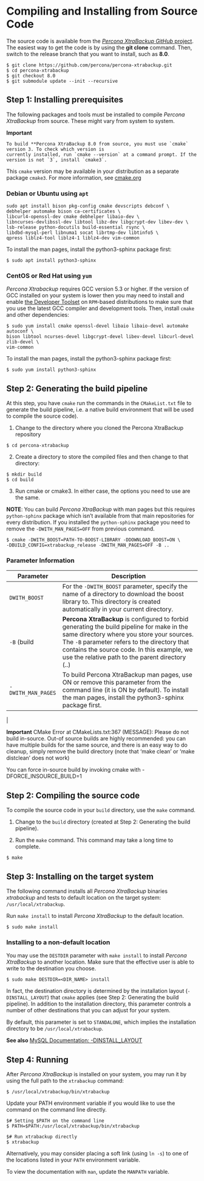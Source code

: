 # Compiling and Installing from Source Code

The source code is available from the [*Percona XtraBackup GitHub* project](https://github.com/percona/percona-xtrabackup). The easiest way to get the
code is by using the **git clone** command. Then, switch to the release
branch that you want to install, such as **8.0**.

```shell
$ git clone https://github.com/percona/percona-xtrabackup.git
$ cd percona-xtrabackup
$ git checkout 8.0
$ git submodule update --init --recursive
```

## Step 1: Installing prerequisites

The following packages and tools must be installed to compile *Percona XtraBackup* from source.
These might vary from system to system.

**Important**

    To build **Percona XtraBackup 8.0 from source, you must use `cmake` 
    version 3. To check which version is 
    currently installed, run `cmake --version` at a command prompt. If the 
    version is not `3`, install `cmake3`. 

This `cmake` version may be available 
in your distribution as a separate package `cmake3`. For more information, see [cmake.org](https://cmake.org/)

### Debian or Ubuntu using `apt`

```shell
sudo apt install bison pkg-config cmake devscripts debconf \
debhelper automake bison ca-certificates \
libcurl4-openssl-dev cmake debhelper libaio-dev \
libncurses-devlibssl-dev libtool libz-dev libgcrypt-dev libev-dev \
lsb-release python-docutils build-essential rsync \
libdbd-mysql-perl libnuma1 socat librtmp-dev libtinfo5 \
qpress liblz4-tool liblz4-1 liblz4-dev vim-common
```

To install the man pages, install the python3-sphinx package first:

```shell
$ sudo apt install python3-sphinx
```

### CentOS or Red Hat using `yum`

*Percona Xtrabackup* requires GCC version 5.3 or higher. If the
version of GCC installed on your system is lower then you may need to
install and enable [the Developer Toolset](https://developers.redhat.com/products/developertoolset/overview) on
`RPM`-based distributions to make sure that you use the latest GCC
compiler and development tools.  Then, install `cmake` and other
dependencies:

```shell
$ sudo yum install cmake openssl-devel libaio libaio-devel automake autoconf \
bison libtool ncurses-devel libgcrypt-devel libev-devel libcurl-devel zlib-devel \
vim-common
```

To install the man pages, install the python3-sphinx package first:

```shell
$ sudo yum install python3-sphinx
```

## Step 2: Generating the build pipeline

At this step, you have `cmake` run the commands in the `CMakeList.txt`
file to generate the build pipeline, i.e. a native build environment that will
be used to compile the source code).


1. Change to the directory where you cloned the Percona XtraBackup repository

```shell
$ cd percona-xtrabackup
```


2. Create a directory to store the compiled files and then change to that
directory:

```shell
$ mkdir build
$ cd build
```


3. Run cmake or cmake3. In either case, the options you need to use are the
same.

**NOTE**: You can build *Percona XtraBackup* with man pages but this requires
`python-sphinx` package which isn’t available from that main repositories
for every distribution. If you installed the `python-sphinx` package you
need to remove the `-DWITH_MAN_PAGES=OFF` from previous command.

```shell
$ cmake -DWITH_BOOST=PATH-TO-BOOST-LIBRARY -DDOWNLOAD_BOOST=ON \
-DBUILD_CONFIG=xtrabackup_release -DWITH_MAN_PAGES=OFF -B ..
```

### Parameter Information

| **Parameter**      | **Description**                                                                                                                                                                                                                                                                            |
|--------------------|--------------------------------------------------------------------------------------------------------------------------------------------------------------------------------------------------------------------------------------------------------------------------------------------|
| `DWITH_BOOST`      | For the `-DWITH_BOOST` parameter, specify the name of a directory to download the boost library to. This directory is created automatically in your current directory.                                                                                                                     |
| `-B` (build        | **Percona XtraBackup** is configured to forbid generating the build pipeline for make in the same directory where you store your sources. The `-B` parameter refers to the directory that contains the source code. In this example, we use the relative path to the parent directory (..) |
| `-DWITH_MAN_PAGES` | To build Percona XtraBackup man pages, use ON or remove this parameter from the command line (it is ON by default). To install the man pages, install the python3-sphinx package first.                                                                                                    |
|

 **Important** CMake Error at CMakeLists.txt:367 (MESSAGE): Please do not build in-source. Out-of source builds are highly recommended: you can have multiple builds for the same source, and there is an easy way to do cleanup, simply remove the build directory (note that ‘make clean’ or ‘make distclean’ does not work)

You can force in-source build by invoking cmake with -DFORCE_INSOURCE_BUILD=1


## Step 2: Compiling the source code

To compile the source code in your `build` directory, use the `make` command.


1. Change to the `build` directory (created at
Step 2: Generating the build pipeline).


2. Run the `make` command. This command may take a long time to complete.

```shell
$ make
```

## Step 3: Installing on the target system

The following command installs all *Percona XtraBackup* binaries *xtrabackup*
and tests to default location on the target system: `/usr/local/xtrabackup`.

Run `make install` to install *Percona XtraBackup* to the default location.

```shell
$ sudo make install
```

### Installing to a non-default location

You may use the `DESTDIR` parameter with `make install` to install *Percona
XtraBackup* to another location. Make sure that the effective user is able to
write to the destination you choose.

```shell
$ sudo make DESTDIR=<DIR_NAME> install
```

In fact, the destination directory is determined by the installation layout
(`-DINSTALL_LAYOUT`) that `cmake` applies (see
Step 2: Generating the build pipeline). In addition to
the installation directory, this parameter controls a number of other
destinations that you can adjust for your system.

By default, this parameter is set to `STANDALONE`, which implies the
installation directory to be `/usr/local/xtrabackup`.

**See also** [MySQL Documentation: -DINSTALL_LAYOUT](https://dev.mysql.com/doc/refman/8.0/en/source-configuration-options.html#option_cmake_install_layout)

## Step 4: Running

After *Percona XtraBackup* is installed on your system, you may run it by using
the full path to the `xtrabackup` command:

```shell
$ /usr/local/xtrabackup/bin/xtrabackup
```

Update your PATH environment variable if you would like to use the command on
the command line directly.

```shell
$# Setting $PATH on the command line
$ PATH=$PATH:/usr/local/xtrabackup/bin/xtrabackup

$# Run xtrabackup directly
$ xtrabackup
```

Alternatively, you may consider placing a soft link (using `ln -s`) to one of
the locations listed in your `PATH` environment variable.

To view the documentation with `man`, update the `MANPATH` variable.
